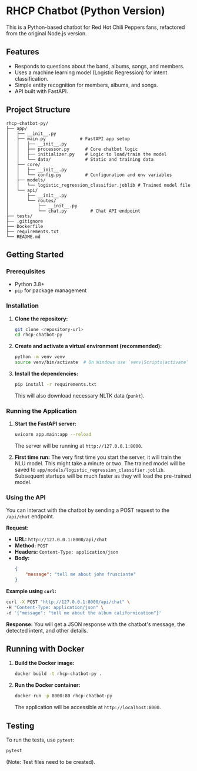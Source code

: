 # RHCP Chatbot (Python Version)

This is a Python-based chatbot for Red Hot Chili Peppers fans, refactored from the original Node.js version.

## Features

-   Responds to questions about the band, albums, songs, and members.
-   Uses a machine learning model (Logistic Regression) for intent classification.
-   Simple entity recognition for members, albums, and songs.
-   API built with FastAPI.

## Project Structure

```
rhcp-chatbot-py/
├── app/
│   ├── __init__.py
│   ├── main.py             # FastAPI app setup
│   │   ├── __init__.py
│   │   ├── processor.py      # Core chatbot logic
│   │   ├── initializer.py    # Logic to load/train the model
│   │   └── data/             # Static and training data
│   ├── core/
│   │   ├── __init__.py
│   │   └── config.py         # Configuration and env variables
│   ├── models/
│   │   └── logistic_regression_classifier.joblib # Trained model file
│   └── api/
│       ├── __init__.py
│       └── routes/
│           ├── __init__.py
│           └── chat.py         # Chat API endpoint
├── tests/
├── .gitignore
├── Dockerfile
├── requirements.txt
└── README.md
```

## Getting Started

### Prerequisites

-   Python 3.8+
-   `pip` for package management

### Installation

1.  **Clone the repository:**
    ```bash
    git clone <repository-url>
    cd rhcp-chatbot-py
    ```

2.  **Create and activate a virtual environment (recommended):**
    ```bash
    python -m venv venv
    source venv/bin/activate  # On Windows use `venv\Scripts\activate`
    ```

3.  **Install the dependencies:**
    ```bash
    pip install -r requirements.txt
    ```
    This will also download necessary NLTK data (`punkt`).

### Running the Application

1.  **Start the FastAPI server:**
    ```bash
    uvicorn app.main:app --reload
    ```
    The server will be running at `http://127.0.0.1:8000`.

2.  **First time run:**
    The very first time you start the server, it will train the NLU model. This might take a minute or two. The trained model will be saved to `app/models/logistic_regression_classifier.joblib`. Subsequent startups will be much faster as they will load the pre-trained model.

### Using the API

You can interact with the chatbot by sending a POST request to the `/api/chat` endpoint.

**Request:**
-   **URL:** `http://127.0.0.1:8000/api/chat`
-   **Method:** `POST`
-   **Headers:** `Content-Type: application/json`
-   **Body:**
    ```json
    {
        "message": "tell me about john frusciante"
    }
    ```

**Example using `curl`:**
```bash
curl -X POST "http://127.0.0.1:8000/api/chat" \
-H "Content-Type: application/json" \
-d '{"message": "tell me about the album californication"}'
```

**Response:**
You will get a JSON response with the chatbot's message, the detected intent, and other details.

## Running with Docker

1.  **Build the Docker image:**
    ```bash
    docker build -t rhcp-chatbot-py .
    ```

2.  **Run the Docker container:**
    ```bash
    docker run -p 8000:80 rhcp-chatbot-py
    ```
    The application will be accessible at `http://localhost:8000`.

## Testing

To run the tests, use `pytest`:
```bash
pytest
```
(Note: Test files need to be created). 